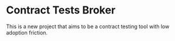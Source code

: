 # Contract Tests Broker

This is a new project that aims to be a contract testing tool with low adoption friction.